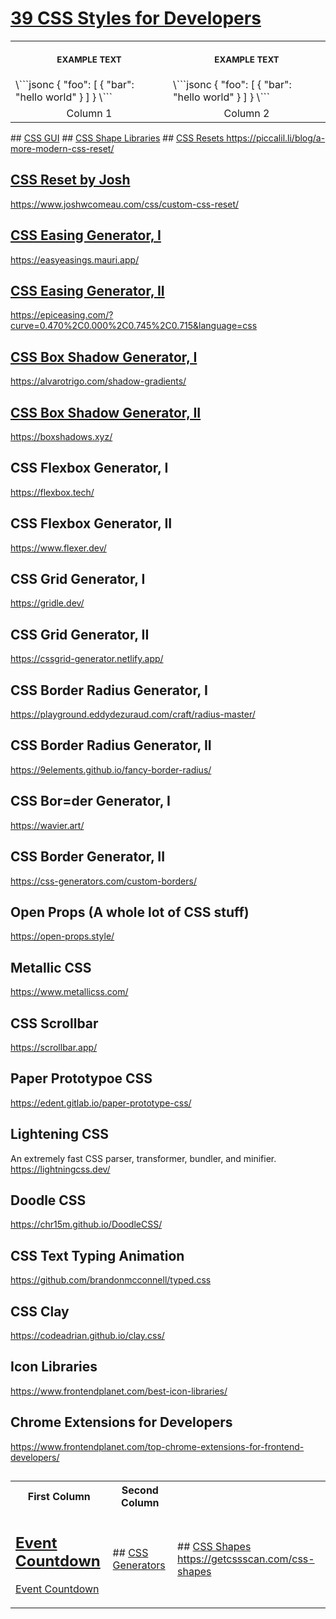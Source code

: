 # <a href="https://www.frontendplanet.com/useful-css-tools/" target="_blank" rel="noopener">39 CSS Styles for Developers</a>
<table>
<tr>
<th align="center">
<img width="441" height="1">
<p> 
<small>
EXAMPLE TEXT
</small>
</p>
</th>
<th align="center">
<img width="441" height="1">
<p> 
<small>
EXAMPLE TEXT
</small>
</p>
</th>
</tr>
<tr>
<td>
<!-- REMOVE THE BACKSLASHES -->
\```jsonc
{
  "foo": [
    {
      "bar": "hello world"
    }
  ]
}
\```
  
</td>
<td>
<!-- REMOVE THE BACKSLASHES -->
\```jsonc
{
  "foo": [
    {
      "bar": "hello world"
    }
  ]
}
\```
  
</td>
</tr>
<tr>
<td align="center">
Column 1
</td>
<td align="center">
Column 2
</td>
</tr>
</table>
<table>
<tr>
<th> First Column</th>
<th> Second Column </th>
</tr>
<tr>
<td>

## <a href="" target="_blank" rel="noopener">Event Countdown
<a href="https://chrisburnell.com/event-countdown/" target="_blank" rel="noopener">Event Countdown</a>
</td>
## <a href="https://cssgui.com/" target="_blank" rel="noopener">CSS GUI</a>
<td>
## <a href="https://css-generators.com/polygon-shape/" target="_blank" rel="noopener">CSS Generators</a>
</td>
## <a href="https://css-generators.com/ribbon-shapes/" target="_blank" rel="noopener">CSS Shape Libraries</a>
<td>
## <a href="" target="_blank" rel="noopener">CSS Shapes
https://getcssscan.com/css-shapes
</td>
## <a href="" target="_blank" rel="noopener">CSS Resets
https://piccalil.li/blog/a-more-modern-css-reset/

## <a href="" target="_blank" rel="noopener">CSS Reset by Josh
https://www.joshwcomeau.com/css/custom-css-reset/

## <a href="" target="_blank" rel="noopener">CSS Easing Generator, I
https://easyeasings.mauri.app/

## <a href="" target="_blank" rel="noopener">CSS Easing Generator, II
https://epiceasing.com/?curve=0.470%2C0.000%2C0.745%2C0.715&language=css

## <a href="" target="_blank" rel="noopener">CSS Box Shadow Generator, I
https://alvarotrigo.com/shadow-gradients/

## <a href="" target="_blank" rel="noopener">CSS Box Shadow Generator, II
https://boxshadows.xyz/

## CSS Flexbox Generator, I
https://flexbox.tech/

## CSS Flexbox Generator, II
https://www.flexer.dev/

## CSS Grid Generator, I
https://gridle.dev/

## CSS Grid Generator, II
https://cssgrid-generator.netlify.app/

## CSS Border Radius Generator, I
https://playground.eddydezuraud.com/craft/radius-master/

## CSS Border Radius Generator, II
https://9elements.github.io/fancy-border-radius/

## CSS Bor=der Generator, I
https://wavier.art/

## CSS Border Generator, II
https://css-generators.com/custom-borders/

## Open Props (A whole lot of CSS stuff)
https://open-props.style/

## Metallic CSS
https://www.metallicss.com/

## CSS Scrollbar
https://scrollbar.app/

## Paper Prototypoe CSS
https://edent.gitlab.io/paper-prototype-css/

## Lightening CSS
An extremely fast CSS parser, transformer, bundler, and minifier.
https://lightningcss.dev/

## Doodle CSS
https://chr15m.github.io/DoodleCSS/

## CSS Text Typing Animation
https://github.com/brandonmcconnell/typed.css

## CSS Clay
https://codeadrian.github.io/clay.css/

## Icon Libraries
https://www.frontendplanet.com/best-icon-libraries/

## Chrome Extensions for Developers
https://www.frontendplanet.com/top-chrome-extensions-for-frontend-developers/

## 


## 
